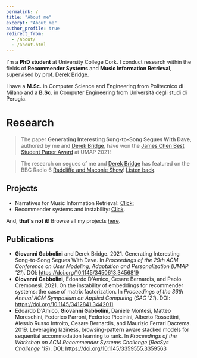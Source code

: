 ```yaml
---
permalink: /
title: "About me"
excerpt: "About me"
author_profile: true
redirect_from: 
  - /about/
  - /about.html
---
```


I'm a **PhD student** at University College Cork.
I conduct research within the fields of **Recommender Systems** and **Music Information Retrieval**, supervised
by prof. [Derek Bridge](http://www.cs.ucc.ie/~dgb/).

I have a **M.Sc.** in Computer Science and Engineering from Politecnico di Milano and a **B.Sc.** in Computer Engineering from Università degli studi di Perugia.

# Research

> The paper **Generating Interesting Song-to-Song Segues With Dave**, authored by me and [Derek Bridge](http://www.cs.ucc.ie/~dgb/), have won the [James Chen Best Student Paper Award](https://www.um.org/awards/james-chen-best-student-paper-awards) at UMAP 2021!

  > The research on segues of me and [Derek Bridge](http://www.cs.ucc.ie/~dgb/) has featured on the BBC Radio 6 [Radcliffe and Maconie Show](https://www.bbc.co.uk/programmes/b0100rp6)! [Listen back](files/live.mp3).

## Projects
- Narratives for Music Information Retrieval: [Click](/projects#narratives);
- Recommender systems and instability: [Click](/projects#instability).

And, **that's not it**! Browse all my projects [here](/projects#past).

## Publications
- **Giovanni Gabbolini** and Derek Bridge. 2021. Generating Interesting Song-to-Song Segues With Dave. In <i>Proceedings of the 29th ACM Conference on User Modeling, Adaptation and Personalization</i> (<i>UMAP '21</i>). DOI: https://doi.org/10.1145/3450613.3456819
- **Giovanni Gabbolini**, Edoardo D'Amico, Cesare Bernardis, and Paolo Cremonesi. 2021. On the instability of embeddings for recommender systems: the case of matrix factorization. In <i>Proceedings of the 36th Annual ACM Symposium on Applied Computing</i> (<i>SAC '21</i>). DOI: https://doi.org/10.1145/3412841.3442011
- Edoardo D'Amico, **Giovanni Gabbolini**, Daniele Montesi, Matteo Moreschini, Federico Parroni, Federico Piccinini, Alberto Rossettini, Alessio Russo Introito, Cesare Bernardis, and Maurizio Ferrari Dacrema. 2019. Leveraging laziness, browsing-pattern aware stacked models for sequential accommodation learning to rank. In <i>Proceedings of the Workshop on ACM Recommender Systems Challenge</i> (<i>RecSys Challenge '19</i>). DOI: https://doi.org/10.1145/3359555.3359563
